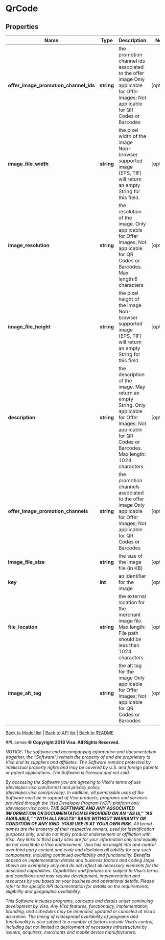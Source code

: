 # QrCode

## Properties
Name | Type | Description | Notes
------------ | ------------- | ------------- | -------------
**offer_image_promotion_channel_ids** | **string** | the promotion channel ids associated to the offer image Only applicable for Offer Images; Not applicable for QR Codes or Barcodes | [optional] 
**image_file_width** | **string** | the pixel width of the image Non-browser supported image (EPS, TIF) will return an empty String for this field. | [optional] 
**image_resolution** | **string** | the resolution of the image. Only applicable for Offer Images; Not applicable for QR Codes or Barcodes. Max length:6 characters | [optional] 
**image_file_height** | **string** | the pixel height of the image Non-browser supported image (EPS, TIF) will return an empty String for this field. | [optional] 
**description** | **string** | the description of the image. May return an empty String. Only applicable for Offer Images; Not applicable for QR Codes or Barcodes. Max length: 1024 characters | [optional] 
**offer_image_promotion_channels** | **string** | the promotion channels associated to the offer image Only applicable for Offer Images; Not applicable for QR Codes or Barcodes | [optional] 
**image_file_size** | **string** | the size of the image file (in KB) | [optional] 
**key** | **int** | an identifier for the image | [optional] 
**file_location** | **string** | the external location for the merchant image file. Max length: File path should be less than 1024 characters | [optional] 
**image_alt_tag** | **string** | the alt tag for the image Only applicable for Offer Images; Not applicable for QR Codes or Barcodes | [optional] 

[Back to Model list](../../README.md#documentation-for-models)   |   [Back to API list](../../README.md#documentation-for-api-endpoints)   |   [Back to README](../../README.md)



##License
**© Copyright 2018 Visa. All Rights Reserved.**

*NOTICE: The software and accompanying information and documentation (together, the “Software”) remain the property of
and are proprietary to Visa and its suppliers and affiliates. The Software remains protected by intellectual property
rights and may be covered by U.S. and foreign patents or patent applications. The Software is licensed and not sold.*

*By accessing the Software you are agreeing to Visa's terms of use (developer.visa.com/terms) and privacy policy (developer.visa.com/privacy).
In addition, all permissible uses of the Software must be in support of Visa products, programs and services provided
through the Visa Developer Program (VDP) platform only (developer.visa.com). **THE SOFTWARE AND ANY ASSOCIATED
INFORMATION OR DOCUMENTATION IS PROVIDED ON AN “AS IS,” “AS AVAILABLE,” “WITH ALL FAULTS” BASIS WITHOUT WARRANTY OR
CONDITION OF ANY KIND. YOUR USE IS AT YOUR OWN RISK.** All brand names are the property of their respective owners, used for identification purposes only, and do not imply
product endorsement or affiliation with Visa. Any links to third party sites are for your information only and equally
do not constitute a Visa endorsement. Visa has no insight into and control over third party content and code and disclaims
all liability for any such components, including continued availability and functionality. Benefits depend on implementation
details and business factors and coding steps shown are exemplary only and do not reflect all necessary elements for the
described capabilities. Capabilities and features are subject to Visa’s terms and conditions and may require development,
implementation and resources by you based on your business and operational details. Please refer to the specific
API documentation for details on the requirements, eligibility and geographic availability.*

*This Software includes programs, concepts and details under continuing development by Visa. Any Visa features,
functionality, implementation, branding, and schedules may be amended, updated or canceled at Visa’s discretion.
The timing of widespread availability of programs and functionality is also subject to a number of factors outside Visa’s control,
including but not limited to deployment of necessary infrastructure by issuers, acquirers, merchants and mobile device manufacturers.*
